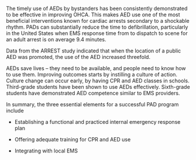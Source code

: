 The timely use of AEDs by bystanders has been consistently demonstrated to be effective in improving OHCA. This makes AED use one of the most beneficial interventions known for cardiac arrests secondary to a shockable rhythm. PADs can substantially reduce the time to defibrillation, particularly in the United States when EMS response time from to dispatch to scene for an adult arrest is on average 9.4 minutes.

Data from the ARREST study indicated that when the location of a public AED was promoted, the use of the AED increased threefold.

AEDs save lives – they need to be available, and people need to know how to use them. Improving outcomes starts by instilling a culture of action. Culture change can occur early, by having CPR and AED classes in schools. Third-grade students have been shown to use AEDs effectively. Sixth-grade students have demonstrated AED competence similar to EMS providers.

In summary, the three essential elements for a successful PAD program include

- Establishing a functional and practiced internal emergency response plan

- Offering adequate training for CPR and AED use

- Integrating with local EMS